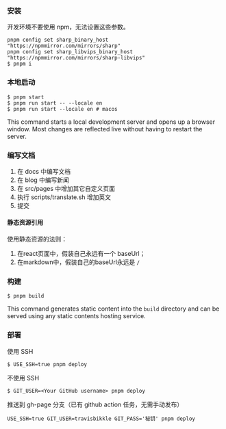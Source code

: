 ### 安装

开发环境不要使用 npm，无法设置这些参数。
```
pnpm config set sharp_binary_host "https://npmmirror.com/mirrors/sharp"
pnpm config set sharp_libvips_binary_host "https://npmmirror.com/mirrors/sharp-libvips"
$ pnpm i
```

### 本地启动

```
$ pnpm start
$ pnpm run start -- --locale en
$ pnpm run start --locale en # macos
```

This command starts a local development server and opens up a browser window. Most changes are reflected live without having to restart the server.

### 编写文档
1. 在 docs 中编写文档
2. 在 blog 中编写新闻
3. 在 src/pages 中增加其它自定义页面
4. 执行 scripts/translate.sh 增加英文
5. 提交

#### 静态资源引用
使用静态资源的法则：
1. 在react页面中，假装自己永远有一个 baseUrl；
2. 在markdown中，假装自己的baseUrl永远是 `/`

### 构建

```
$ pnpm build
```

This command generates static content into the `build` directory and can be served using any static contents hosting service.

### 部署
使用 SSH

```
$ USE_SSH=true pnpm deploy
```

不使用 SSH

```
$ GIT_USER=<Your GitHub username> pnpm deploy
```

推送到 gh-page 分支（已有 github action 任务，无需手动发布）

```
USE_SSH=true GIT_USER=travisbikkle GIT_PASS='秘钥' pnpm deploy
```

